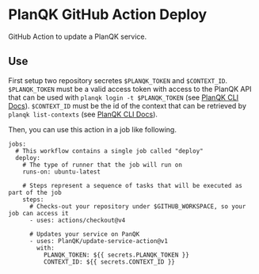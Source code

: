 # PlanQK GitHub Action Deploy 

GitHub Action to update a PlanQK service.

## Use

First setup two repository secretes `$PLANQK_TOKEN` and `$CONTEXT_ID`.
`$PLANQK_TOKEN` must be a valid access token with access to the PlanQK API that can be used with `planqk login -t $PLANQK_TOKEN` (see [PlanQK CLI Docs](https://docs.platform.planqk.de/cli-reference.html#authentication)).
`$CONTEXT_ID` must be the id of the context that can be retrieved by `planqk list-contexts` (see [PlanQK CLI Docs](https://docs.platform.planqk.de/cli-reference.html#planqk-list-contexts)).

Then, you can use this action in a job like following.

```
jobs:
  # This workflow contains a single job called "deploy"
  deploy:
    # The type of runner that the job will run on
    runs-on: ubuntu-latest

    # Steps represent a sequence of tasks that will be executed as part of the job
    steps:
      # Checks-out your repository under $GITHUB_WORKSPACE, so your job can access it
      - uses: actions/checkout@v4

      # Updates your service on PanQK
      - uses: PlanQK/update-service-action@v1
        with:
          PLANQK_TOKEN: ${{ secrets.PLANQK_TOKEN }}
          CONTEXT_ID: ${{ secrets.CONTEXT_ID }}
```

